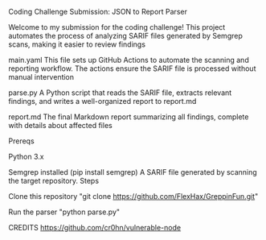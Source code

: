 Coding Challenge Submission: JSON to Report Parser

Welcome to my submission for the coding challenge! This project automates the process of analyzing SARIF files generated by Semgrep scans, making it easier to review findings

main.yaml
This file sets up GitHub Actions to automate the scanning and reporting workflow. The actions ensure the SARIF file is processed without manual intervention

parse.py
A Python script that reads the SARIF file, extracts relevant findings, and writes a well-organized report to report.md

report.md
The final Markdown report summarizing all findings, complete with details about affected files

Prereqs

Python 3.x

Semgrep installed (pip install semgrep)
A SARIF file generated by scanning the target repository.
Steps

Clone this repository "git clone https://github.com/FlexHax/GreppinFun.git"

Run the parser "python parse.py"

CREDITS https://github.com/cr0hn/vulnerable-node
